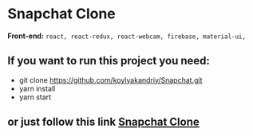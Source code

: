 # Snapchat Clone

**Front-end:**
`react, react-redux, react-webcam, firebase, material-ui, `

## If you want to run this project you need:
- git clone https://github.com/koylyakandriy/Snapchat.git
- yarn install
- yarn start

## or just follow this link [Snapchat Clone](https://snepchat-clone.firebaseapp.com/)

